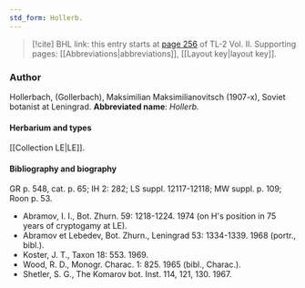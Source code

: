 ```yaml
---
std_form: Hollerb.
---
```


> [!cite] BHL link: this entry starts at [page 256](https://www.biodiversitylibrary.org/page/33068498) of TL-2 Vol. II.
> Supporting pages: [[Abbreviations|abbreviations]], [[Layout key|layout key]].

### Author

Hollerbach, (Gollerbach), Maksimilian Maksimilianovitsch (1907-x), Soviet botanist at Leningrad. 
**Abbreviated name**: *Hollerb.*

#### Herbarium and types

[[Collection LE|LE]].

#### Bibliography and biography

GR p. 548, cat. p. 65; IH 2: 282; LS suppl. 12117-12118; MW suppl. p. 109; Roon p. 53.
- Abramov, I. I., Bot. Zhurn. 59: 1218-1224. 1974 (on H's position in 75 years of cryptogamy at LE).
- Abramov et Lebedev, Bot. Zhurn., Leningrad 53: 1334-1339. 1968 (portr., bibl.).
- Koster, J. T., Taxon 18: 553. 1969.
- Wood, R. D., Monogr. Charac. 1: 825. 1965 (bibl., Charac.).
- Shetler, S. G., The Komarov bot. Inst. 114, 121, 130. 1967.

